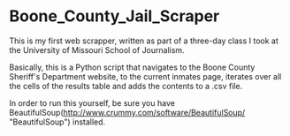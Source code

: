 Boone_County_Jail_Scraper
=========================
This is my first web scrapper, written as part of a three-day class I took at the University of Missouri School of Journalism.

Basically, this is a Python script that navigates to the Boone County Sheriff's Department website, to the current inmates page, iterates over all the cells of the results table and adds the contents to a .csv file.

In order to run this yourself, be sure you have BeautifulSoup(http://www.crummy.com/software/BeautifulSoup/ "BeautifulSoup") installed.
